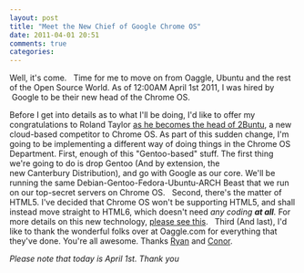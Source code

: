 ```yaml
---
layout: post
title: "Meet the New Chief of Google Chrome OS"
date: 2011-04-01 20:51
comments: true
categories: 
---
```

Well, it's come.
&nbsp;
Time for me to move on from Oaggle, Ubuntu and the rest of the Open Source World.
As of 12:00AM April 1st 2011, I was hired by &nbsp;Google to be their new head of the Chrome OS.
<!--more-->
Before I get into details as to what I'll be doing, I'd like to offer my congratulations to Roland Taylor <a href="https://2buntu.wordpress.com/2011/04/01/ubuntu-has-been-forked-no-seriously/">as he becomes the head of 2Buntu</a>, a new cloud-based competitor to Chrome OS.
As part of this sudden change, I'm going to be implementing a different way of doing things in the Chrome OS Department.
First, enough of this "Gentoo-based" stuff. The first thing we're going to do is drop Gentoo (And by extension, the new&nbsp;Canterbury&nbsp;Distribution), and go with Google as our core. We'll be running the same Debian-Gentoo-Fedora-Ubuntu-ARCH Beast that we run on our top-secret servers on Chrome OS.
&nbsp;
Second, there's the matter of HTML5. I've decided that Chrome OS won't be supporting HTML5, and shall instead move straight to HTML6, which doesn't need <em>any coding <strong>at all</strong>. </em>For more details on this new&nbsp;technology, <a href="http://jamesrgifford.com/html6/" title="HTML6" target="_blank">please see this</a>.
&nbsp;
Third (And last), I'd like to thank the wonderful folks over at Oaggle.com for everything that they've done. You're all awesome. Thanks <a href="https://twitter.com/#!/ryangould_">Ryan</a> and <a href="https://twitter.com/#!/conrk">Conor</a>.
<p><em>Please note that today is April 1st. Thank you</em></p>
